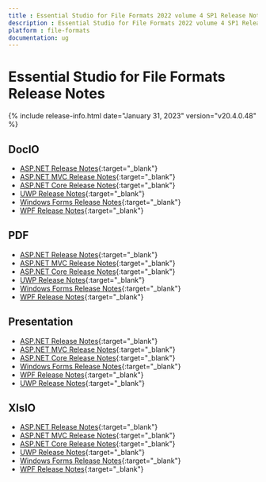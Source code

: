```yaml
---
title : Essential Studio for File Formats 2022 volume 4 SP1 Release Notes  
description : Essential Studio for File Formats 2022 volume 4 SP1 Release Notes  
platform : file-formats
documentation: ug
---
```


# Essential Studio for File Formats  Release Notes  

{% include release-info.html date="January 31, 2023" version="v20.4.0.48" %} 

## DocIO

* [ASP.NET Release Notes](/aspnet/release-notes/v20.4.0.48#docio){:target="_blank"}
* [ASP.NET MVC Release Notes](/aspnetmvc/release-notes/v20.4.0.48#docio){:target="_blank"}
* [ASP.NET Core Release Notes](/aspnet-core/release-notes/v20.4.0.48#docio){:target="_blank"}
* [UWP Release Notes](/uwp/release-notes/v20.4.0.48#docio){:target="_blank"}
* [Windows Forms Release Notes](/windowsforms/release-notes/v20.4.0.48#docio){:target="_blank"}
* [WPF Release Notes](/wpf/release-notes/v20.4.0.48#docio){:target="_blank"}


## PDF

* [ASP.NET Release Notes](/aspnet/release-notes/v20.4.0.48#pdf){:target="_blank"}
* [ASP.NET MVC Release Notes](/aspnetmvc/release-notes/v20.4.0.48#pdf){:target="_blank"}
* [ASP.NET Core Release Notes](/aspnet-core/release-notes/v20.4.0.48#pdf){:target="_blank"}
* [UWP Release Notes](/uwp/release-notes/v20.4.0.48#pdf){:target="_blank"}
* [Windows Forms Release Notes](/windowsforms/release-notes/v20.4.0.48#pdf){:target="_blank"}
* [WPF Release Notes](/wpf/release-notes/v20.4.0.48#pdf){:target="_blank"}


## Presentation

* [ASP.NET Release Notes](/aspnet/release-notes/v20.4.0.48#presentation){:target="_blank"}
* [ASP.NET MVC Release Notes](/aspnetmvc/release-notes/v20.4.0.48#presentation){:target="_blank"}
* [ASP.NET Core Release Notes](/aspnet-core/release-notes/v20.4.0.48#presentation){:target="_blank"}
* [Windows Forms Release Notes](/windowsforms/release-notes/v20.4.0.48#presentation){:target="_blank"}
* [WPF Release Notes](/wpf/release-notes/v20.4.0.48#presentation){:target="_blank"}
* [UWP Release Notes](/uwp/release-notes/v20.4.0.48#presentation){:target="_blank"}


## XlsIO

* [ASP.NET Release Notes](/aspnet/release-notes/v20.4.0.48#xlsio){:target="_blank"}
* [ASP.NET MVC Release Notes](/aspnetmvc/release-notes/v20.4.0.48#xlsio){:target="_blank"}
* [ASP.NET Core Release Notes](/aspnet-core/release-notes/v20.4.0.48#xlsio){:target="_blank"}
* [UWP Release Notes](/uwp/release-notes/v20.4.0.48#xlsio){:target="_blank"}
* [Windows Forms Release Notes](/windowsforms/release-notes/v20.4.0.48#xlsio){:target="_blank"}
* [WPF Release Notes](/wpf/release-notes/v20.4.0.48#xlsio){:target="_blank"}